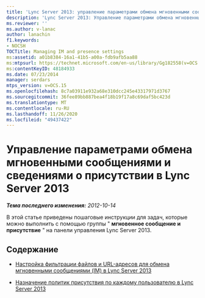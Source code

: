 ```yaml
---
title: 'Lync Server 2013: управление параметрами обмена мгновенными сообщениями и сведениями о присутствии'
description: 'Lync Server 2013: Управление параметрами обмена мгновенными сообщениями и сведениями о присутствии.'
ms.reviewer: ''
ms.author: v-lanac
author: lanachin
f1.keywords:
- NOCSH
TOCTitle: Managing IM and presence settings
ms:assetid: a01b8384-16a1-41b5-a00a-fdb9afb5aa88
ms:mtpsurl: https://technet.microsoft.com/en-us/library/Gg182558(v=OCS.15)
ms:contentKeyID: 48184933
ms.date: 07/23/2014
manager: serdars
mtps_version: v=OCS.15
ms.openlocfilehash: 8c7a03911e932a68e310dcc245e43317971d3767
ms.sourcegitcommit: 36fee89bb887bea4f18b19f17a8c69daf5bc423d
ms.translationtype: MT
ms.contentlocale: ru-RU
ms.lasthandoff: 11/26/2020
ms.locfileid: "49437422"
---
```

# <a name="managing-im-and-presence-settings-in-lync-server-2013"></a>Управление параметрами обмена мгновенными сообщениями и сведениями о присутствии в Lync Server 2013

<div data-xmlns="http://www.w3.org/1999/xhtml">

<div class="topic" data-xmlns="http://www.w3.org/1999/xhtml" data-msxsl="urn:schemas-microsoft-com:xslt" data-cs="https://msdn.microsoft.com/">

<div data-asp="https://msdn2.microsoft.com/asp">



</div>

<div id="mainSection">

<div id="mainBody">

<span> </span>

_**Тема последнего изменения:** 2012-10-14_

В этой статье приведены пошаговые инструкции для задач, которые можно выполнить с помощью группы " **мгновенное сообщение и присутствие** " на панели управления Lync Server 2013.

<div>

## <a name="in-this-section"></a>Содержание

  - [Настройка фильтрации файлов и URL-адресов для обмена мгновенными сообщениями (IM) в Lync Server 2013](lync-server-2013-configuring-file-transfer-and-url-filtering-for-instant-messaging-im.md)

  - [Назначение политик присутствия по каждому пользователю в Lync Server 2013](lync-server-2013-assigning-per-user-presence-policies.md)

</div>

</div>

<span> </span>

</div>

</div>

</div>

